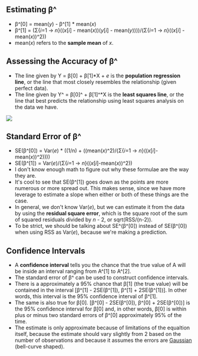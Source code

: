 ## Estimating β^

* β^[0] = mean(*y*) - β^[1] * mean(*x*)
* β^[1] = (Σ{*i*=1 -> *n*}((*x*[*i*] - mean(*x*))(*y*[*i*] - mean(*y*))))/(Σ{*i*=1 -> *n*}((*x*[*i*] - mean(*x*))^2))
* mean(*x*) refers to the **sample mean** of *x*.


## Assessing the Accuracy of β^

* The line given by Y = β[0] + β[1]*X + *e* is the **population regression line**, or the line that most closely resembles the relationship (given perfect data).
* The line given by Y^ = β[0]^ + β[1]^*X is the **least squares line**, or the line that best predicts the relationship using least squares analysis on the data we have.

![](../images/population-regression-line.png)


## Standard Error of β^

* SE(β^[0]) = Var(*e*) * ((1/n) + ((mean(*x*)^2)/(Σ{*i*=1 -> *n*}((*x*[*i*]-mean(*x*))^2))))
* SE(β^[1]) = Var(*e*)/(Σ{*i*=1 -> *n*}((*x*[*i*]-mean(*x*))^2))
* I don't know enough math to figure out why these formulae are the way they are.
* It's cool to see that SE(β^[1]) goes down as the points are more numerous or more spread out.  This makes sense, since we have more leverage to estimate a slope when either or both of these things are the case.
* In general, we don't know Var(*e*), but we can estimate it from the data by using the **residual square error**, which is the square root of the sum of squared residuals divided by *n* - 2, or sqrt(RSS/(n-2)).
* To be strict, we should be talking about SE^(β^[0]) instead of SE(β^[0]) when using RSS as Var(*e*), because we're making a prediction.


## Confidence Intervals

* A **confidence interval** tells you the chance that the true value of A will be inside an interval ranging from A^[1] to A^[2].
* The standard error of β^ can be used to construct confidence intervals.
* There is a approximately a 95% chance that β[1] (the true value) will be contained in the interval [β^[1] - 2SE(β^[1]), β^[1] + 2SE(β^[1])].  In other words, this interval is the 95% confidence interval of β^[1].
* The same is also true for β[0].  [β^[0] - 2SE(β^[0]), β^[0] + 2SE(β^[0])] is the 95% confidence interval for β[0] and, in other words, β[0] is within plus or minus two standard errors of β^[0] approximately 95% of the time.
* The estimate is only approximate because of limitations of the equaltion itself, because the estimate should vary slightly from 2 based on the number of observations and because it assumes the errors are [Gaussian](https://en.wikipedia.org/wiki/Gaussian_function) (bell-curve shaped).  
